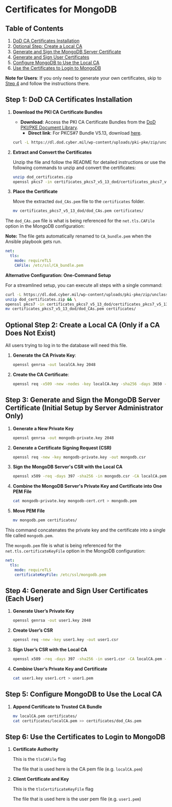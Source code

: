 # Certificates for MongoDB

## Table of Contents

1. [DoD CA Certificates Installation](#step-1-dod-ca-certificates-installation)
2. [Optional Step: Create a Local CA](#optional-step-2-create-a-local-ca-only-if-a-ca-does-not-exist)
3. [Generate and Sign the MongoDB Server Certificate](#step-3-generate-and-sign-the-mongodb-server-certificate-initial-setup-by-server-administrator-only)
4. [Generate and Sign User Certificates](#step-4-generate-and-sign-user-certificates-each-user)
5. [Configure MongoDB to Use the Local CA](#step-5-configure-mongodb-to-use-the-local-ca)
6. [Use the Certificates to Login to MongoDB](#step-6-use-the-certificates-to-login-to-mongodb)

**Note for Users**: If you only need to generate your own certificates, skip to [Step 4](#step-4-generate-and-sign-user-certificates-each-user) and follow the instructions there.

## Step 1: DoD CA Certificates Installation

1. **Download the PKI CA Certificate Bundles**

   - **Download**: Access the PKI CA Certificate Bundles from the [DoD PKI/PKE Document Library](https://public.cyber.mil/pki-pke/pkipke-document-library/).
     - **Direct link**: For PKCS#7 Bundle V5.13, download [here](https://dl.dod.cyber.mil/wp-content/uploads/pki-pke/zip/unclass-certificates_pkcs7_DoD.zip).

   ```bash
   curl -L https://dl.dod.cyber.mil/wp-content/uploads/pki-pke/zip/unclass-certificates_pkcs7_DoD.zip -o dod_certificates.zip
   ```

2. **Extract and Convert the Certificates**

   Unzip the file and follow the README for detailed instructions or use the following commands to unzip and convert the certificates:

   ```bash
   unzip dod_certificates.zip
   openssl pkcs7 -in certificates_pkcs7_v5_13_dod/certificates_pkcs7_v5_13_dod_der.p7b -inform der -print_certs -out certificates_pkcs7_v5_13_dod/dod_CAs.pem
   ```

3. **Place the Certificate**

   Move the extracted `dod_CAs.pem` file to the `certificates` folder.

   ```bash
   mv certificates_pkcs7_v5_13_dod/dod_CAs.pem certificates/
   ```

The `dod_CAs.pem` file is what is being referenced for the `net.tls.CAFile` option in the MongoDB configuration:

**Note:** The file gets automatically renamed to `CA_bundle.pem` when the Ansible playbook gets run.

```yaml
net:
  tls:
    mode: requireTLS
    CAFile: /etc/ssl/CA_bundle.pem
```

**Alternative Configuration: One-Command Setup**

For a streamlined setup, you can execute all steps with a single command:

```bash
curl -L https://dl.dod.cyber.mil/wp-content/uploads/pki-pke/zip/unclass-certificates_pkcs7_DoD.zip -o dod_certificates.zip && \
unzip dod_certificates.zip && \
openssl pkcs7 -in certificates_pkcs7_v5_13_dod/certificates_pkcs7_v5_13_dod_der.p7b -inform der -print_certs -out certificates_pkcs7_v5_13_dod/dod_CAs.pem && \
mv certificates_pkcs7_v5_13_dod/dod_CAs.pem certificates/
```

## Optional Step 2: Create a Local CA (Only if a CA Does Not Exist)

All users trying to log in to the database will need this file.

1. **Generate the CA Private Key**:

   ```bash
   openssl genrsa -out localCA.key 2048
   ```

2. **Create the CA Certificate**:

   ```bash
   openssl req -x509 -new -nodes -key localCA.key -sha256 -days 3650 -out localCA.pem
   ```

## Step 3: Generate and Sign the MongoDB Server Certificate (Initial Setup by Server Administrator Only)

1. **Generate a New Private Key**

   ```bash
   openssl genrsa -out mongodb-private.key 2048
   ```

2. **Generate a Certificate Signing Request (CSR)**

   ```bash
   openssl req -new -key mongodb-private.key -out mongodb.csr
   ```

3. **Sign the MongoDB Server's CSR with the Local CA**

   ```bash
   openssl x509 -req -days 397 -sha256 -in mongodb.csr -CA localCA.pem -CAkey localCA.key -out mongodb-cert.crt
   ```

4. **Combine the MongoDB Server's Private Key and Certificate into One PEM File**

   ```bash
   cat mongodb-private.key mongodb-cert.crt > mongodb.pem
   ```

5. **Move PEM File**

   ```bash
   mv mongodb.pem certificates/
   ```

This command concatenates the private key and the certificate into a single file called `mongodb.pem`.

The `mongodb.pem` file is what is being referenced for the `net.tls.certificateKeyFile` option in the MongoDB configuration:

```yaml
net:
  tls:
    mode: requireTLS
    certificateKeyFile: /etc/ssl/mongodb.pem
```

## Step 4: Generate and Sign User Certificates (Each User)

1. **Generate User’s Private Key**

   ```bash
   openssl genrsa -out user1.key 2048
   ```

2. **Create User’s CSR**

   ```bash
   openssl req -new -key user1.key -out user1.csr
   ```

3. **Sign User’s CSR with the Local CA**

   ```bash
   openssl x509 -req -days 397 -sha256 -in user1.csr -CA localCA.pem -CAkey localCA.key -out user1.crt
   ```

4. **Combine User’s Private Key and Certificate**

   ```bash
   cat user1.key user1.crt > user1.pem
   ```

## Step 5: Configure MongoDB to Use the Local CA

1. **Append Certificate to Trusted CA Bundle**

   ```bash
   mv localCA.pem certificates/
   cat certificates/localCA.pem >> certificates/dod_CAs.pem
   ```

## Step 6: Use the Certificates to Login to MongoDB

1. **Certificate Authority**

   This is the `tlsCAFile` flag

   The file that is used here is the CA pem file (e.g. `localCA.pem`)

2. **Client Certificate and Key**

   This is the `tlsCertificateKeyFile` flag

   The file that is used here is the user pem file (e.g. `user1.pem`)
